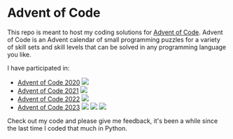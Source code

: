 # Advent of Code

This repo is meant to host my coding solutions for [Advent of Code](https://adventofcode.com/). Advent of Code is an Advent calendar of small programming puzzles for a variety of skill sets and skill levels that can be solved in any programming language you like.

I have participated in:
* [Advent of Code 2020](https://adventofcode.com/2020/) ![](https://img.shields.io/badge/Stars%202020%20⭐-50-yellow)
* [Advent of Code 2021](https://adventofcode.com/2021/) ![](https://img.shields.io/badge/Stars%202021%20⭐-50-yellow)
* [Advent of Code 2022](https://adventofcode.com/2022/) ![](https://img.shields.io/badge/Stars%202022%20⭐-50-yellow)
* [Advent of Code 2023](https://adventofcode.com/2023/) ![](https://img.shields.io/badge/Stars%202023%20⭐-2-yellow) ![](https://img.shields.io/badge/2023%20day%20📅-2-blue) ![](https://img.shields.io/badge/2023%20days%20completed-1-red)

Check out my code and please give me feedback, it's been a while since the last time I coded that much in Python.
